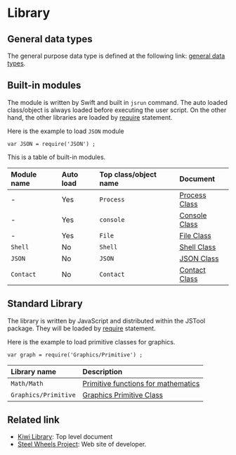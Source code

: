 # Library

## General data types
The general purpose data type is defined at the following link:
[general data types](https://github.com/steelwheels/KiwiScript/blob/master/KiwiLibrary/Document/GeneralType.md).

## Built-in modules
The module is written by Swift and built in `jsrun` command.
The auto loaded class/object is always loaded before executing the user script.
On the other hand, the other libraries are loaded by
[require](https://github.com/steelwheels/KiwiScript/blob/master/KiwiLibrary/Document/RequireFunc.md) statement.

Here is the example to load `JSON` module
````
var JSON = require('JSON') ;
````
This is a table of built-in modules.

|Module name  |Auto load    |Top class/object name | Document             |
|:---         |:---         |:---            |:---|
|-            |Yes          |`Process`       |[Process Class](https://github.com/steelwheels/KiwiScript/blob/master/KiwiLibrary/Document/ProcessClass.md)|
|-            |Yes          |`console`       |[Console Class](https://github.com/steelwheels/KiwiScript/blob/master/KiwiLibrary/Document/ConsoleClass.md) |
|-            |Yes          |`File`          |[File Class](https://github.com/steelwheels/KiwiScript/blob/master/KiwiLibrary/Document/FileClass.md)  |
|`Shell`      |No           |`Shell`          |[Shell Class](https://github.com/steelwheels/KiwiScript/blob/master/KiwiLibrary/Document/ShellClass.md)  |
|`JSON`       |No           |`JSON`          |[JSON Class](https://github.com/steelwheels/KiwiScript/blob/master/KiwiLibrary/Document/JSONClass.md)  |
|`Contact`     |No           |`Contact`      |[Contact Class](https://github.com/steelwheels/KiwiScript/blob/master/KiwiLibrary/Document/ContactClass.md)  |

## Standard Library
The library is written by JavaScript and distributed within the JSTool package.
They will be loaded by [require](https://github.com/steelwheels/KiwiScript/blob/master/KiwiLibrary/Document/RequireFunc.md) statement.

Here is the example to load primitive classes for graphics.
````
var graph = require('Graphics/Primitive') ;
````
|Library name | Description                 |
|:---         |:---                      |
|`Math/Math` |[Primitive functions for mathematics](https://github.com/steelwheels/KiwiScript/blob/master/KiwiLibrary/Document/Math.md)|
|`Graphics/Primitive`|[Graphics Primitive Class](https://github.com/steelwheels/KiwiScript/blob/master/KiwiLibrary/Document/GraphicsPrimitive.md) |

## Related link
* [Kiwi Library](https://github.com/steelwheels/KiwiScript/tree/master/KiwiLibrary): Top level document
* [Steel Wheels Project](http://steelwheels.github.io): Web site of developer.
